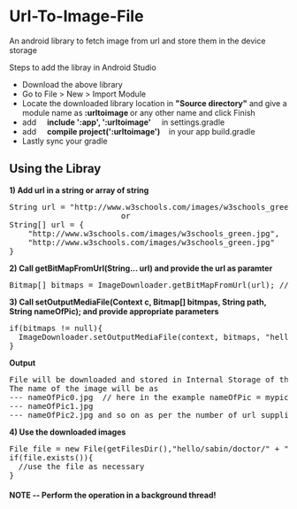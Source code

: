 # Url-To-Image-File
An android library to fetch image from url and store them in the device storage

Steps to add the libray in Android Studio </br>
<ul>
  <li>Download the above library</li>
  <li>Go to File &gt; New &gt; Import Module</li>
  <li>Locate the downloaded library location in <b>"Source directory"</b> and give a module name as <b>:urltoimage </b> or any other name and click Finish</li>
  <li>add &nbsp;&nbsp;&nbsp; <b>include ':app', ':urltoimage'</b> &nbsp;&nbsp;&nbsp; in settings.gradle</b></li>
  <li>add &nbsp;&nbsp;&nbsp; <b>compile project(':urltoimage')</b> &nbsp;&nbsp;&nbsp;in your app build.gradle</li>
  <li>Lastly sync your gradle</li>
</ul>

<h2>Using the Libray</h2>


<b>1) Add url in a string or array of string</b>
<pre>String url = "http://www.w3schools.com/images/w3schools_green.jpg";
                        or
String[] url = {
    "http://www.w3schools.com/images/w3schools_green.jpg",
    "http://www.w3schools.com/images/w3schools_green.jpg"
}
</pre>
  
<b>2) Call getBitMapFromUrl(String... url) and provide the url as paramter</b>
<pre>Bitmap[] bitmaps = ImageDownloader.getBitMapFromUrl(url); // returns bitmpas equal to the number of url</pre>
   
<b>3) Call setOutputMediaFile(Context c, Bitmap[] bitmpas, String path, String nameOfPic); and provide appropriate parameters</b>
<pre>
if(bitmaps != null){
  ImageDownloader.setOutputMediaFile(context, bitmaps, "hello/sabin/doctor", "mypic"); //stores the images in internal storage
}
</pre>  
<b>Output</b>
<pre>File will be downloaded and stored in Internal Storage of the app.
The name of the image will be as  
--- nameOfPic0.jpg  // here in the example nameOfPic = mypic so (mypic0.jpg)
--- nameOfPic1.jpg
--- nameOfPic2.jpg and so on as per the number of url supplied
</pre>
<b>4) Use the downloaded images</b>
<pre>File file = new File(getFilesDir(),"hello/sabin/doctor/" + "mypic1.jpg"); //To use image from second url
if(file.exists()){
  //use the file as necessary
}
</pre>  

<h4> NOTE -- Perform the operation in a background thread! </h4>


